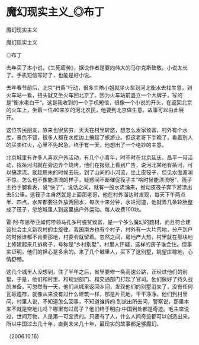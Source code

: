 # 魔幻现实主义_◎布丁

魔幻现实主义

魔幻现实主义

◎布丁

去年买了本小说，《生死疲劳》，据说作者是要向伟大的马尔克斯致敬。小说太长了。手机短信写好了，也能是好小说。

去年春节前后，北京“扫黄”行动，很多三陪小姐就坐火车到河北衡水去找生意，到火车站一看，扭头就又坐火车回北京了。因为火车站前竖立一个大牌子，写的是“衡水老白干”。这是我收到的一个手机短信，很像一个小说的开头，在返回北京的火车上，坐着一位40来岁的河北农民，他要到北京做生意。故事可以由此展开。

这位农民朋友，原来也很贫穷，天天在村里转悠，想怎么发家致富，村外有个水库，景色不错，很多人都在水库边上搞起了旅游业。但这老哥下手晚了，看着别人的买卖红火，心里不免起急。终于有一天，他想出了一个绝妙的主意。

北京城里有许多人喜欢户外活动，有几个小青年，时不时在北京延庆、昌平一带活动，找条河沟就在旁边弄个烧烤，他们在报纸上看到广告，说河北某地有条河，可以搞漂流。就趁周末的时候去玩，到了山间的小河流，坐上皮筏子，但见水面波澜不惊，怎么也不像能漂流的样子，疑惑间不断催促筏子主“啥时候能漂流呀”，筏子主抬手腕看表，说“快了”。说话之间，就有一股水流涌来，推动皮筏子奔下游漂出去5公里。这筏子主自然就是上面那老哥，他在村外溜达时发现，每天下午两点半、四点，水库都要往外放两回水，每次十来分钟，水进河道，他就弄几条轮胎整成了筏子，忽悠城里人到这里搞户外运动。每人收费100块。

霍·阿·布恩蒂亚如何带领马孔多村脱贫致富，是一个多么魔幻的题材，而且符合建设社会主义新农村的主旋律。我国南方也有个村子，村外有一大片荒地，分产到户的时候谁都不肯要那地，村委会就留着。忽然之间，房地产大热，村里就在那块地上修建起来几排房子，号称是“乡村别墅”，村里人怀疑，这样的房子谁会住。但事实证明，他们的担心是多余的。来了几个城里人，买下了这别墅，眺望庄稼地，心情舒畅。

这几个城里人没想到，住了半年之后，省里要修一条高速公路，正经过他们的别墅，于是，他们和村里、和规划部门、和交通部门打起了官司。他们做好了持久战的准备，可忽然有一天，他们从城里返回乡间，发现他们的别墅消失了，没有任何瓦砾遗存，就像从来没有过什么建筑一样，那是片荒地，干干净净。他们到村里问，村里人说，不知道怎么回事，不知道谁拆的.到派出所去问，警察说，那里本来不就是空地儿吗？哪里有过房子？他们终于明白:中国到处都是奇迹。毛主席说过，世间万物，人是第一可宝贵的。只要有了人，什么人间奇迹都可以创造出来。所以中国过去几十年，直到未来几十年，最现实的故事都足够魔幻。

（2006.10.16）